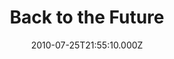 ---
title: "Back to the Future"
year: 1985
date: 2010-07-25T21:55:10.000Z
permalink: /almanac/movies/2010-07-25-back-to-the-future/index.html
link: https://letterboxd.com/rknightuk/film/back-to-the-future/8/
rating: 3
---